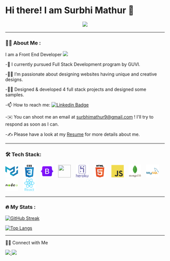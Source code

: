 <h1> Hi there! I am Surbhi Mathur 👋 </h1>

<div classname="image" align="center">
<img src="https://media.giphy.com/media/paTz7UZbPfTZFRYnnB/giphy.gif" />
</div>

---

### :woman_technologist: About Me :

I am a Front End Developer <img src="https://media.giphy.com/media/cNfIqjpCY1zqfaLmd8/giphy.gif" width="30"> 

-🌱 I currently pursued Full Stack Development program by GUVI.

-:woman_artist: I’m passionate about designing websites having unique and creative designs.

-:woman_technologist: Designed & developed 4 full stack projects and designed some samples.

-📫 How to reach me: [![Linkedin Badge](https://img.shields.io/badge/-surbhimathur-blue?style=flat&logo=Linkedin&logoColor=white)](https://www.linkedin.com/in/surbhi-mathur-0958b71b5/)

-✉️ You can shoot me an email at surbhimathur9@gmail.com ! I'll try to respond as soon as I can.

-:writing_hand: Please have a look at my <a href="https://drive.google.com/file/d/1_UX0-FGGVX-Nv24JrOpIrJ858qLR08u-/view" target="_blank">Resume</a> for more details about me.

---

### :hammer_and_wrench: Tech Stack:
<div backgtound-color:"pink">
<img src="https://github.com/devicons/devicon/blob/master/icons/materialui/materialui-original.svg" width="40" height="40" />&nbsp; &nbsp;
<img src="https://github.com/devicons/devicon/blob/master/icons/css3/css3-original-wordmark.svg" width="40" height="40" />&nbsp; &nbsp;
<img src="https://github.com/devicons/devicon/blob/master/icons/bootstrap/bootstrap-original.svg" width="40" height="40"/>&nbsp; &nbsp;
<img src="[https://static.wikia.nocookie.net/usastorefanon/images/6/67/Express-fashion-stores-logo.png/revision/latest?cb=20181230182057](https://miro.medium.com/max/800/1*9AbbVli10NreTXCpiVYEOQ.png)" width="40" height="40"/>&nbsp; &nbsp;
<img src="https://github.com/devicons/devicon/blob/master/icons/heroku/heroku-original-wordmark.svg" width="40" height="40"/>&nbsp; &nbsp;
<img src="https://github.com/devicons/devicon/blob/master/icons/html5/html5-original-wordmark.svg" width="40" height="40"/>&nbsp; &nbsp;
<img src="https://github.com/devicons/devicon/blob/master/icons/javascript/javascript-original.svg" width="40" height="40"/>&nbsp; &nbsp;
<img src="https://github.com/devicons/devicon/blob/master/icons/mongodb/mongodb-original-wordmark.svg" width="40" height="40"/>&nbsp; &nbsp;
<img src="https://github.com/devicons/devicon/blob/master/icons/mysql/mysql-original-wordmark.svg" width="40" height="40"/>&nbsp; &nbsp;
<img src="https://github.com/devicons/devicon/blob/master/icons/nodejs/nodejs-original-wordmark.svg" width="40" height="40"/>&nbsp; &nbsp;
<img src="https://github.com/devicons/devicon/blob/master/icons/react/react-original-wordmark.svg" width="40" height="40"/>&nbsp; &nbsp;
</div>

---

### :fire: My Stats :
[![GitHub Streak](http://github-readme-streak-stats.herokuapp.com?user=surbhimathur&theme=dark&background=000000)](https://git.io/streak-stats)


[![Top Langs](https://github-readme-stats.vercel.app/api/top-langs/?username=surbhimathur&layout=compact&theme=vision-friendly-dark)](https://github.com/anuraghazra/github-readme-stats)



---
🤝🏻 Connect with Me
<div classname="badges">
<a href="https://www.linkedin.com/in/surbhi-mathur-0958b71b5/" target="_blank">
<img src="https://img.shields.io/badge/LinkedIn-blue?logo=linkedin&logoColor=white&style=for-the-badge" />
</a>

<a href="mailto:surbhimathur9@gmail.com">
<img src="https://img.shields.io/badge/Gmail-red?logo=gmail&logoColor=white&style=for-the-badge" />
</a>
</div>

